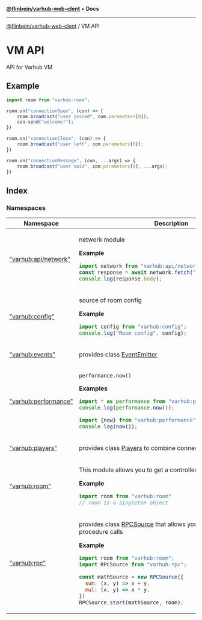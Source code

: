 [**@flinbein/varhub-web-clent**](../README.md) • **Docs**

***

[@flinbein/varhub-web-clent](../README.md) / VM API

# VM API

API for Varhub VM

## Example

```typescript
import room from "varhub:room";

room.on("connectionOpen", (con) => {
    room.broadcast("user joined", com.parameters[0]);
    con.send("welcome!");
})

room.on("connectionClose", (con) => {
    room.broadcast("user left", com.parameters[0]);
})

room.on("connectionMessage", (con, ...args) => {
    room.broadcast("user said", com.parameters[0], ...args);
})
```

## Index

### Namespaces

<table>
<thead>
<tr>
<th>Namespace</th>
<th>Description</th>
</tr>
</thead>
<tbody>
<tr>
<td>

["varhub:api/network"](namespaces/varhub_api_network/README.md)

</td>
<td>

network module

**Example**

```javascript
import network from "varhub:api/network";
const response = await network.fetch("https://example.com");
console.log(response.body);
```

</td>
</tr>
<tr>
<td>

["varhub:config"](namespaces/varhub_config/README.md)

</td>
<td>

source of room config

**Example**

```javascript
import config from "varhub:config";
console.log("Room config", config);
```

</td>
</tr>
<tr>
<td>

["varhub:events"](namespaces/varhub_events/README.md)

</td>
<td>

provides class [EventEmitter](namespaces/varhub_events/classes/default.md)

</td>
</tr>
<tr>
<td>

["varhub:performance"](namespaces/varhub_performance/README.md)

</td>
<td>

`performance.now()`

**Examples**

```javascript
import * as performance from "varhub:performance";
console.log(performance.now());
```

```javascript
import {now} from "varhub:performance";
console.log(now());
```

</td>
</tr>
<tr>
<td>

["varhub:players"](namespaces/varhub_players/README.md)

</td>
<td>

provides class [Players](namespaces/varhub_players/classes/default.md) to combine connections by name

</td>
</tr>
<tr>
<td>

["varhub:room"](namespaces/varhub_room/README.md)

</td>
<td>

This module allows you to get a controller of current [Room](namespaces/varhub_room/interfaces/Room.md).

**Example**

```javascript
import room from "varhub:room"
// room is a singleton object
```

</td>
</tr>
<tr>
<td>

["varhub:rpc"](namespaces/varhub_rpc/README.md)

</td>
<td>

provides class [RPCSource](namespaces/varhub_rpc/classes/default.md) that allows you to handle remote procedure calls

**Example**

```javascript
import room from "varhub:room";
import RPCSource from "varhub:rpc";

const mathSource = new RPCSource({
  sum: (x, y) => x + y,
  mul: (x, y) => x * y,
})
RPCSource.start(mathSource, room);
```

</td>
</tr>
</tbody>
</table>
